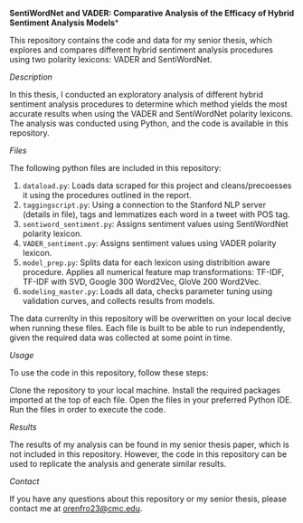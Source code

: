 **SentiWordNet and VADER: Comparative Analysis of the Efficacy of Hybrid Sentiment Analysis Models***

This repository contains the code and data for my senior thesis, which explores and compares different hybrid sentiment analysis procedures using two polarity lexicons: VADER and SentiWordNet.

*Description*

In this thesis, I conducted an exploratory analysis of different hybrid sentiment analysis procedures to determine which method yields the most accurate results when using the VADER and SentiWordNet polarity lexicons. The analysis was conducted using Python, and the code is available in this repository.

*Files*

The following python files are included in this repository:

1. `dataload.py`: Loads data scraped for this project and cleans/precoesses it using the procedures outlined in the report. 
2. `taggingscript.py`: Using a connection to the Stanford NLP server (details in file), tags and lemmatizes each word in a tweet with POS tag.
3. `sentiword_sentiment.py`: Assigns sentiment values using SentiWordNet polarity lexicon.
4. `VADER_sentiment.py`: Assigns sentiment values using VADER polarity lexicon.
5. `model_prep.py`: Splits data for each lexicon using distribition aware procedure. Applies all numerical feature map transformations: TF-IDF, TF-IDF with SVD, Google 300 Word2Vec, GloVe 200 Word2Vec.
6. `modeling_master.py`: Loads all data, checks parameter tuning using validation curves, and collects results from models. 

The data currenlty in this repository will be overwritten on your local decive when running these files. Each file is built to be able to run independently, given the required data was collected at some point in time. 

*Usage*

To use the code in this repository, follow these steps:

Clone the repository to your local machine. 
Install the required packages imported at the top of each file.
Open the files in your preferred Python IDE. 
Run the files in order to execute the code. 

*Results*

The results of my analysis can be found in my senior thesis paper, which is not included in this repository. However, the code in this repository can be used to replicate the analysis and generate similar results.

*Contact*

If you have any questions about this repository or my senior thesis, please contact me at orenfro23@cmc.edu.
